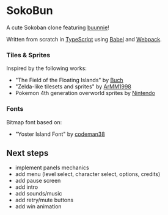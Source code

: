 # SokoBun

A cute Sokoban clone featuring [buunnie](https://www.twitch.tv/buunnie)!

Written from scratch in [TypeScript](https://www.typescriptlang.org/) using [Babel](https://babeljs.io/) and [Webpack](https://webpack.js.org/).

### Tiles & Sprites

Inspired by the following works:

 - "The Field of the Floating Islands" by [Buch](https://opengameart.org/users/buch)
 - "Zelda-like tilesets and sprites" by [ArMM1998](https://opengameart.org/users/armm1998)
 - Pokemon 4th generation overworld sprites by [Nintendo](https://www.nintendo.com/)

### Fonts

Bitmap font based on:

 - "Yoster Island Font" by [codeman38](https://www.1001fonts.com/yoster-island-font.html)

## Next steps

 - implement panels mechanics
 - add menu (level select, character select, options, credits)
 - add pause screen
 - add intro
 - add sounds/music
 - add retry/mute buttons
 - add win animation

